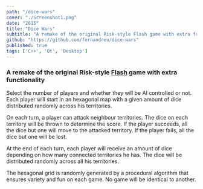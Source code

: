 ```yaml
---
path: "/dice-wars"
cover: "./Screenshot1.png"
date: "2015"
title: "Dice Wars"
subtitle: "A remake of the original Risk-style Flash game with extra functionality"
github: "https://github.com/fernandreu/dice-wars"
published: true
tags: ['C++', 'Qt', 'Desktop']
---
```

### A remake of the original Risk-style [Flash](https://www.gamedesign.jp/flash/dice/dice.html) game with extra functionality

Select the number of players and whether they will be AI controlled or not. Each player will start in an
hexagonal map with a given amount of dice distributed randomly across his territories.

On each turn, a player can attack neighbour territories. The dice on each territory will be thrown to
determine the score. If the player succeeds, all the dice but one will move to the attacked territory. If
the player fails, all the dice but one will be lost.

At the end of each turn, each player will receive an amount of dice depending on how many connected
territories he has. The dice will be distributed randomly across all his territories.

The hexagonal grid is randomly generated by a procedural algorithm that ensures variety and fun on each
game. No game will be identical to another.
